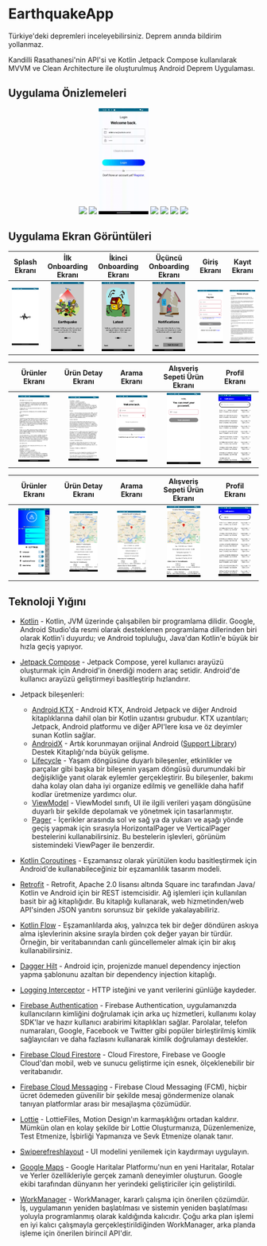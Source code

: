 # EarthquakeApp
Türkiye'deki depremleri inceleyebilirsiniz. Deprem anında bildirim yollanmaz.

Kandilli Rasathanesi'nin API'si ve Kotlin Jetpack Compose kullanılarak MVVM ve Clean Architecture ile oluşturulmuş Android Deprem Uygulaması.

## Uygulama Önizlemeleri
<p align="center">
<img src="docs/gif/untitled.gif" width="20%"/>
  <img src="docs/gif/untitled2.gif" width="20%"/>
  <img src="docs/gif/untitled3.gif" width="20%"/>
  <img src="docs/gif/untitled4.gif" width="20%"/>
  <img src="docs/gif/untitled5.gif" width="20%"/>
  <img src="docs/gif/untitled6.gif" width="20%"/>
  <img src="docs/gif/untitled7.gif" width="20%"/>
  </p>
  
  <p align="center">
</p>

## Uygulama Ekran Görüntüleri

Splash Ekranı | İlk Onboarding Ekranı | İkinci Onboarding Ekranı | Üçüncü Onboarding Ekranı | Giriş Ekranı | Kayıt Ekranı
:-------------------------:|:-------------------------:|:-------------------------:|:-------------------------:|:-------------------------:|:-------------------------:
<img src="docs/image/Screenshot_1702237878.png" width="100%"/> | <img src="docs/image/Screenshot_1702237960.png" width="75%"/> | <img src="docs/image/Screenshot_1702237980.png" width="75%"/> | <img src="docs/image/Screenshot_1702237986.png" width="75%"/> | <img src="docs/image/Screenshot_1702238013.png" width="100%"/> | <img src="docs/image/Screenshot_1702238045.png" width="100%"/> |

Ürünler Ekranı | Ürün Detay Ekranı | Arama Ekranı | Alışveriş Sepeti Ürün Ekranı | Profil Ekranı |
:-------------------------:|:-------------------------:|:-------------------------:|:-------------------------:|:-------------------------:|
<img src="docs/image/Screenshot_1702238058.png" width="70%"/> | <img src="docs/image/Screenshot_1702238067.png" width="75%"/> | <img src="docs/image/Screenshot_1702238078.png" width="75%"/> | <img src="docs/image/Screenshot_1702238088.png" width="70%"/> | <img src="docs/image/Screenshot_1702238129.png" width="80%"/> |

Ürünler Ekranı | Ürün Detay Ekranı | Arama Ekranı | Alışveriş Sepeti Ürün Ekranı | Profil Ekranı |
:-------------------------:|:-------------------------:|:-------------------------:|:-------------------------:|:-------------------------:|
<img src="docs/image/Screenshot_1702238138.png" width="70%"/> | <img src="docs/image/Screenshot_1702238159.png" width="70%"/> | <img src="docs/image/Screenshot_1702238164.png" width="70%"/> | <img src="docs/image/Screenshot_1702238394.png" width="70%"/> | <img src="docs/image/Screenshot_1702238234.png" width="80%"/> |

## Teknoloji Yığını
- [Kotlin](https://developer.android.com/kotlin) - Kotlin, JVM üzerinde çalışabilen bir programlama dilidir. Google, Android Studio'da resmi olarak desteklenen programlama dillerinden biri olarak Kotlin'i duyurdu; ve Android topluluğu, Java'dan Kotlin'e büyük bir hızla geçiş yapıyor.
- [Jetpack Compose](https://developer.android.com/jetpack/compose) - Jetpack Compose, yerel kullanıcı arayüzü oluşturmak için Android'in önerdiği modern araç setidir. Android'de kullanıcı arayüzü geliştirmeyi basitleştirip hızlandırır.
- Jetpack bileşenleri:
    - [Android KTX](https://developer.android.com/kotlin/ktx.html) - Android KTX, Android Jetpack ve diğer Android kitaplıklarına dahil olan bir Kotlin uzantısı grubudur. KTX uzantıları; Jetpack, Android platformu ve diğer API'lere kısa ve öz deyimler sunan Kotlin sağlar.
    - [AndroidX](https://developer.android.com/jetpack/androidx) - Artık korunmayan orijinal Android ([Support Library](https://developer.android.com/topic/libraries/support-library/index)) Destek Kitaplığı'nda büyük gelişme.
    - [Lifecycle](https://developer.android.com/topic/libraries/architecture/lifecycle) - Yaşam döngüsüne duyarlı bileşenler, etkinlikler ve parçalar gibi başka bir bileşenin yaşam döngüsü durumundaki bir değişikliğe yanıt olarak eylemler gerçekleştirir. Bu bileşenler, bakımı daha kolay olan daha iyi organize edilmiş ve genellikle daha hafif kodlar üretmenize yardımcı olur.
    - [ViewModel](https://developer.android.com/topic/libraries/architecture/viewmodel) - ViewModel sınıfı, UI ile ilgili verileri yaşam döngüsüne duyarlı bir şekilde depolamak ve yönetmek için tasarlanmıştır.
    - [Pager](https://developer.android.com/jetpack/compose/layouts/pager) - İçerikler arasında sol ve sağ ya da yukarı ve aşağı yönde geçiş yapmak için sırasıyla HorizontalPager ve VerticalPager bestelerini kullanabilirsiniz. Bu bestelerin işlevleri, görünüm sistemindeki ViewPager ile benzerdir.
	
- [Kotlin Coroutines](https://developer.android.com/kotlin/coroutines) - Eşzamansız olarak yürütülen kodu basitleştirmek için Android'de kullanabileceğiniz bir eşzamanlılık tasarım modeli.
- [Retrofit](https://square.github.io/retrofit) -  Retrofit, Apache 2.0 lisansı altında Square inc tarafından Java/ Kotlin ve Android için bir REST istemcisidir. Ağ işlemleri için kullanılan basit bir ağ kitaplığıdır. Bu kitaplığı kullanarak, web hizmetinden/web API'sinden JSON yanıtını sorunsuz bir şekilde yakalayabiliriz.
- [Kotlin Flow](https://developer.android.com/kotlin/flow) - Eşzamanlılarda akış, yalnızca tek bir değer döndüren askıya alma işlevlerinin aksine sırayla birden çok değer yayan bir türdür. Örneğin, bir veritabanından canlı güncellemeler almak için bir akış kullanabilirsiniz.
- [Dagger Hilt](https://developer.android.com/training/dependency-injection/hilt-android) - Android için, projenizde manuel dependency injection yapma şablonunu azaltan bir dependency injection kitaplığı.
- [Logging Interceptor](https://github.com/square/okhttp/blob/master/okhttp-logging-interceptor/README.md) - HTTP isteğini ve yanıt verilerini günlüğe kaydeder.
- [Firebase Authentication](https://firebase.google.com/docs/auth) - Firebase Authentication, uygulamanızda kullanıcıların kimliğini doğrulamak için arka uç hizmetleri, kullanımı kolay SDK'lar ve hazır kullanıcı arabirimi kitaplıkları sağlar. Parolalar, telefon numaraları, Google, Facebook ve Twitter gibi popüler birleştirilmiş kimlik sağlayıcıları ve daha fazlasını kullanarak kimlik doğrulamayı destekler.
- [Firebase Cloud Firestore](https://firebase.google.com/docs/firestore) - Cloud Firestore, Firebase ve Google Cloud'dan mobil, web ve sunucu geliştirme için esnek, ölçeklenebilir bir veritabanıdır.
- [Firebase Cloud Messaging](https://firebase.google.com/docs/cloud-messaging) - Firebase Cloud Messaging (FCM), hiçbir ücret ödemeden güvenilir bir şekilde mesaj göndermenize olanak tanıyan platformlar arası bir mesajlaşma çözümüdür.
- [Lottie](https://lottiefiles.com/) -  LottieFiles, Motion Design'ın karmaşıklığını ortadan kaldırır. Mümkün olan en kolay şekilde bir Lottie Oluşturmanıza, Düzenlemenize, Test Etmenize, İşbirliği Yapmanıza ve Sevk Etmenize olanak tanır.
- [Swiperefreshlayout](https://developer.android.com/jetpack/androidx/releases/swiperefreshlayout) - UI modelini yenilemek için kaydırmayı uygulayın.
- [Google Maps](https://developers.google.com/maps) - Google Haritalar Platformu'nun en yeni Haritalar, Rotalar ve Yerler özellikleriyle gerçek zamanlı deneyimler oluşturun. Google ekibi tarafından dünyanın her yerindeki geliştiriciler için geliştirildi.
- [WorkManager](https://developer.android.com/topic/libraries/architecture/workmanager) - WorkManager, kararlı çalışma için önerilen çözümdür. İş, uygulamanın yeniden başlatılması ve sistemin yeniden başlatılması yoluyla programlanmış olarak kaldığında kalıcıdır. Çoğu arka plan işlemi en iyi kalıcı çalışmayla gerçekleştirildiğinden WorkManager, arka planda işleme için önerilen birincil API'dir.
